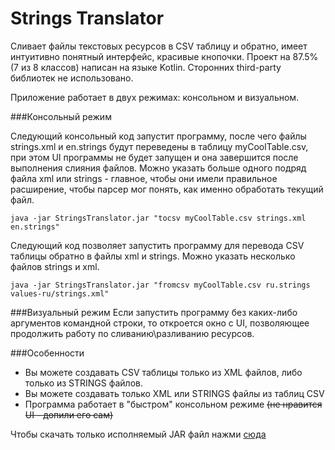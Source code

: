 # Strings Translator
Сливает файлы текстовых ресурсов в CSV таблицу и обратно, имеет интуитивно понятный интерфейс, красивые кнопочки.
Проект на 87.5% (7 из 8 классов) написан на языке Kotlin.
Сторонних third-party библиотек не использовано.


Приложение работает в двух режимах: консольном и визуальном.

###Консольный режим

Следующий консольный код запустит программу, после чего файлы strings.xml и en.strings будут переведены в таблицу myCoolTable.csv, при этом UI программы не будет запущен и она завершится после выполнения слияния файлов. Можно указать больше одного подряд файла xml или strings - главное, чтобы они имели правильное расширение, чтобы парсер мог понять, как именно обработать текущий файл.
```
java -jar StringsTranslator.jar "tocsv myCoolTable.csv strings.xml en.strings"
```


Следующий код позволяет запустить программу для перевода CSV таблицы обратно в файлы xml и strings. Можно указать несколько файлов strings и xml.
```
java -jar StringsTranslator.jar "fromcsv myCoolTable.csv ru.strings values-ru/strings.xml"
```


###Визуальный режим
Если запустить программу без каких-либо аргументов командной строки, то откроется окно с UI, позволяющее продолжить работу по сливанию\разливанию ресурсов.


###Особенности
* Вы можете создавать CSV таблицы только из XML файлов, либо только из STRINGS файлов.
* Вы можете создавать только XML или STRINGS файлы из таблиц CSV
* Программа работает в "быстром" консольном режиме ~~(не нравится UI - допили его сам)~~


Чтобы скачать только исполняемый JAR файл нажми [сюда](https://github.com/StrongholdOfAdequacy/KODE-Strings-Translator/blob/master/out/artifacts/StringsTranslator_jar/StringsTranslator.jar)
